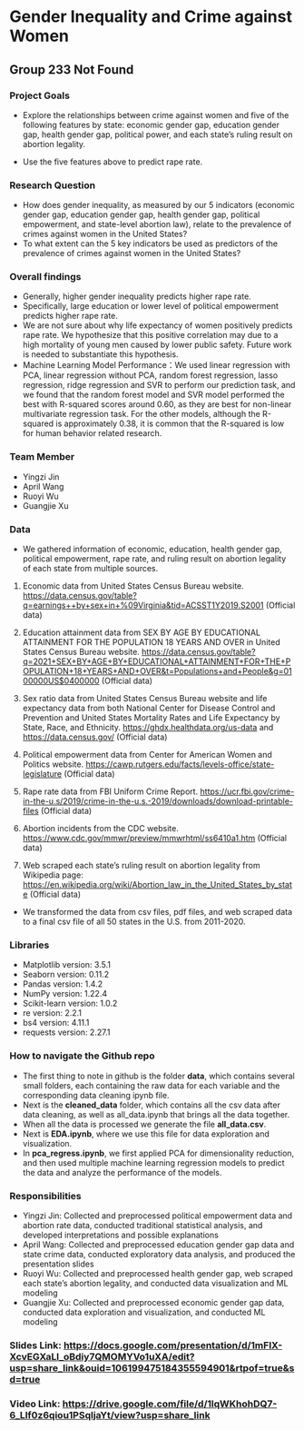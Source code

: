 # Gender Inequality and Crime against Women
## Group 233 Not Found

### Project Goals

* Explore the relationships between crime against women and five of the following features by state: economic gender gap, education gender gap, health gender gap, political power, and each state’s ruling result on abortion legality.

* Use the five features above to predict rape rate.

### Research Question

* How does gender inequality, as measured by our 5 indicators (economic gender gap, education gender gap, health gender gap, political empowerment, and 
state-level abortion law), relate to the prevalence of crimes against women in the United States? 
* To what extent can the 5 key indicators be used as predictors of the prevalence of crimes against women in the United States?

### Overall findings

* Generally, higher gender inequality predicts higher rape rate.
* Specifically, large education or lower level of political empowerment predicts higher rape rate.
* We are not sure about why life expectancy of women positively predicts rape rate. We hypothesize that this positive correlation may due to a high mortality of young men caused by lower public safety. Future work is needed to substantiate this hypothesis.
* Machine Learning Model Performance：We used linear regression with PCA, linear regression without PCA, random forest regression, lasso regression, ridge regression and SVR to perform our prediction task, and we found that the random forest model and SVR model performed the best with R-squared scores around 0.60, as they are best for non-linear multivariate regression task. For the other models, although the R-squared is approximately 0.38, it is common that the R-squared is low for human behavior related research.

### Team Member
* Yingzi Jin
* April Wang
* Ruoyi Wu
* Guangjie Xu

### Data

* We gathered information of economic, education, health gender gap, political empowerment, rape rate, and ruling result on abortion legality of each state from multiple sources. 

1. Economic data from United States Census Bureau website. https://data.census.gov/table?q=earnings++by+sex+in+%09Virginia&tid=ACSST1Y2019.S2001 (Official data)
  
2. Education attainment data from SEX BY AGE BY EDUCATIONAL ATTAINMENT FOR THE POPULATION 18 YEARS AND OVER in United States Census Bureau website. https://data.census.gov/table?q=2021+SEX+BY+AGE+BY+EDUCATIONAL+ATTAINMENT+FOR+THE+POPULATION+18+YEARS+AND+OVER&t=Populations+and+People&g=0100000US$0400000 (Official data)

3. Sex ratio data from United States Census Bureau website and life expectancy data from both National Center for Disease Control and Prevention and United States Mortality Rates and Life Expectancy by State, Race, and Ethnicity.
https://ghdx.healthdata.org/us-data and
https://data.census.gov/ (Official data)

4. Political empowerment data from Center for American Women and Politics website. 
https://cawp.rutgers.edu/facts/levels-office/state-legislature (Official data)

5. Rape rate data from FBI Uniform Crime Report.
https://ucr.fbi.gov/crime-in-the-u.s/2019/crime-in-the-u.s.-2019/downloads/download-printable-files (Official data)

6. Abortion incidents from the CDC website. 
https://www.cdc.gov/mmwr/preview/mmwrhtml/ss6410a1.htm  (Official data)
 
7. Web scraped each state’s ruling result on abortion legality from Wikipedia page:
https://en.wikipedia.org/wiki/Abortion_law_in_the_United_States_by_state (Official data)

* We transformed the data from csv files, pdf files, and web scraped data to a final csv file of all 50 states in the U.S. from 2011-2020.

### Libraries

* Matplotlib version: 3.5.1
* Seaborn version: 0.11.2
* Pandas version: 1.4.2
* NumPy version: 1.22.4
* Scikit-learn version: 1.0.2
* re version: 2.2.1
* bs4 version: 4.11.1
* requests version: 2.27.1

### How to navigate the Github repo

* The first thing to note in github is the folder **data**, which contains several small folders, each containing the raw data for each variable and the corresponding data cleaning ipynb file.
* Next is the **cleaned_data** folder, which contains all the csv data after data cleaning, as well as all_data.ipynb that brings all the data together.
* When all the data is processed we generate the file **all_data.csv**.
* Next is **EDA.ipynb**, where we use this file for data exploration and visualization.
* In **pca_regress.ipynb**, we first applied PCA for dimensionality reduction, and then used multiple machine learning regression models to predict the data and analyze the performance of the models.

### Responsibilities

* Yingzi Jin: Collected and preprocessed political empowerment data and abortion rate data, conducted traditional statistical analysis, and developed interpretations and possible explanations 
* April Wang: Collected and preprocessed education gender gap data and state crime data, conducted exploratory data analysis, and produced the presentation slides 
* Ruoyi Wu: Collected and preprocessed health gender gap, web scraped each state’s abortion legality, and conducted data visualization and ML modeling  
* Guangjie Xu: Collected and preprocessed economic gender gap data, conducted data exploration and visualization, and conducted ML modeling

### Slides Link: https://docs.google.com/presentation/d/1mFIX-XcvEGXaLl_oBdiy7QMOMYVo1uXA/edit?usp=share_link&ouid=106199475184355594901&rtpof=true&sd=true

### Video Link: https://drive.google.com/file/d/1lqWKhohDQ7-6_LIf0z6qiou1PSqljaYt/view?usp=share_link
